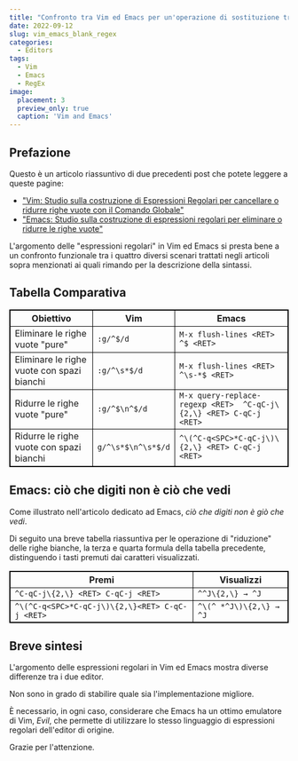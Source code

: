 ```yaml
---
title: "Confronto tra Vim ed Emacs per un'operazione di sostituzione tramite espressioni regolari"
date: 2022-09-12
slug: vim_emacs_blank_regex
categories:
  - Editors
tags:
  - Vim
  - Emacs
  - RegEx
image:
  placement: 3
  preview_only: true 
  caption: 'Vim and Emacs'
---
```




<style>
table {
    border-collapse: collapse;
}
table, th, td {
   border: 1px solid black;
}
blockquote {
    border-left: solid blue;
    padding-left: 10px;
}
</style>

## Prefazione

Questo è un articolo riassuntivo di due precedenti post che potete leggere a queste pagine:

- ["Vim: Studio sulla costruzione di Espressioni Regolari per cancellare o ridurre righe vuote con il Comando Globale"](https://francopasut.netlify.app/it/post/vim_regex_blank_lines/)
- ["Emacs: Studio sulla costruzione di espressioni regolari per eliminare o ridurre le righe vuote"](https://francopasut.netlify.app/it/post/emacs_regex_blank_lines/)
    
L'argomento delle "espressioni regolari" in Vim ed Emacs si presta bene a un confronto funzionale tra i quattro diversi scenari trattati negli articoli sopra menzionati ai quali rimando per la descrizione della sintassi.

## Tabella Comparativa

| Obiettivo                             | Vim                | Emacs                                                              |
|------------------------------------|--------------------|--------------------------------------------------------------------|
| Eliminare le righe vuote "pure" | `:g/^$/d`          | `M-x flush-lines <RET> ^$ <RET>`                                   |
| Eliminare le righe vuote con spazi bianchi | `:g/^\s*$/d`       | `M-x flush-lines <RET> ^\s-*$ <RET>`                               |
| Ridurre le righe vuote "pure"          | `:g/^$\n^$/d`      | `M-x query-replace-regexp <RET>  ^C-qC-j\{2,\} <RET> C-qC-j <RET>` |
| Ridurre le righe vuote con spazi bianchi | `g/^\s*$\n^\s*$/d` | `^\(^C-q<SPC>*C-qC-j\)\{2,\} <RET> C-qC-j <RET>`                   |

## Emacs: ciò che digiti  non è ciò che vedi

Come illustrato nell'articolo dedicato ad Emacs, *ciò che digiti non è giò che vedi*.

Di seguito una breve tabella riassuntiva per le operazione di "riduzione" delle righe bianche, la terza e quarta formula della tabella precedente,  distinguendo i tasti premuti dai caratteri visualizzati.

| Premi                                            | Visualizzi                     |
|-------------------------------------------------|-------------------------|
| `^C-qC-j\{2,\} <RET> C-qC-j <RET>`              | `^^J\{2,\} → ^J`        |
| `^\(^C-q<SPC>*C-qC-j\)\{2,\}<RET> C-qC-j <RET>` | `^\(^ *^J\)\{2,\} → ^J` |

## Breve sintesi



L'argomento delle espressioni regolari in Vim ed Emacs mostra diverse differenze tra i due editor.

Non sono in grado di stabilire quale sia l'implementazione migliore.

È necessario, in ogni caso, considerare che Emacs ha un ottimo emulatore di Vim, *Evil*, che permette di utilizzare lo stesso linguaggio di espressioni regolari dell'editor di origine.

Grazie per l'attenzione.

